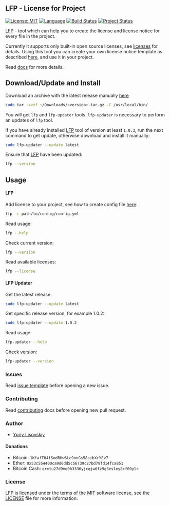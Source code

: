 ## LFP - License for Project
[![License: MIT](https://img.shields.io/badge/License-MIT-blue.svg)](https://opensource.org/licenses/MIT)
[![Language](https://img.shields.io/badge/Go-v1.8-blue.svg)](https://golang.org/)
[![Build Status](https://travis-ci.org/YuriyLisovskiy/lfp.svg?branch=master)](https://travis-ci.org/YuriyLisovskiy/lfp)
[![Project Status](https://img.shields.io/badge/status-development-red.svg)](https://travis-ci.org/YuriyLisovskiy/lfp)

[LFP](https://github.com/YuriyLisovskiy/lfp) - tool which can help you to create the license and license notice for
every file in the project.

Currently it supports only built-in open source licenses, see [licenses](docs/licenses.md)
for details. Using this tool you can create your own license notice template as described [here](docs/custom-notice.md),
and use it in your project.

Read [docs](docs) for more details.

## Download/Update and Install
Download an archive with the latest release manually
[here](https://github.com/YuriyLisovskiy/lfp/releases)   

```bash
sudo tar -xvzf ~/Downloads/<version>.tar.gz -C /usr/local/bin/
```
You will get `lfp` and `lfp-updater` tools.
`lfp-updater` is necessary to perform an updates of `lfp` tool.

If you have already installed [LFP](https://github.com/YuriyLisovskiy/lfp) tool of version at least `1.0.3`, run the next
command to get update, otherwise download and install it manually:
```bash
sudo lfp-updater --update latest
```
Ensure that [LFP](https://github.com/YuriyLisovskiy/lfp) have been updated:
```bash
lfp --version
```

## Usage
#### LFP
Add license to your project, see how to create config file [here](docs/create-config.md):
```bash
lfp -c path/to/config/config.yml
```
Read usage:
```bash
lfp --help
```
Check current version:
```bash
lfp --version
```
Read available licenses:
```bash
lfp --license
```
#### LFP Updater
Get the latest release:
```bash
sudo lfp-updater --update latest
```
Get specific release version, for example 1.0.2:
```bash
sudo lfp-updater --update 1.0.2
```
Read usage:
```bash
lfp-updater --help
```
Check version:
```bash
lfp-updater --version
```

### Issues
Read [issue template](.github/ISSUE_TEMPLATE.md) before opening a new issue.

### Contributing
Read [contributing](.github/CONTRIBUTING.md) docs before opening new pull request.

### Author
* [Yuriy Lisovskiy](https://github.com/YuriyLisovskiy)

#### Donations
* Bitcoin: `1KfafTH4fSodRHw6Lc9nnGs58sibXrYEv7`
* Ether: `0x53c554400ca9d6dd5c56739c27bd79fd14fca851`
* Bitcoin Cash: `qrxtu27d9me0h3336yjcqjw6fz9g3esley8cf09ylc`

### License
[LFP](https://github.com/YuriyLisovskiy/lfp) is licensed under the terms of the
[MIT](https://opensource.org/licenses/MIT) software license, see the [LICENSE](LICENSE) file for more information.
